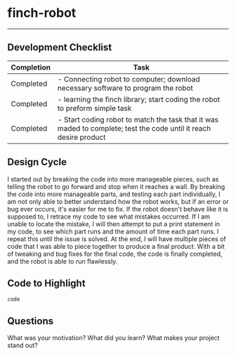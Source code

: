 # finch-robot
---
## Development Checklist

| Completion  | Task |
| ------------- | ------------- |
| Completed | - Connecting robot to computer; download necessary software to program the robot|
| Completed | - learning the finch library; start coding the robot to preform simple task  |
| Completed | - Start coding robot to match the task that it was maded to complete; test the code until it reach desire product |

## Design Cycle
I started out by breaking the code into more manageable pieces, such as telling the robot to go forward and stop when it reaches a wall. By breaking the code into more manageable parts, and testing each part individually, I am not only able to better understand how the robot works, but if an error or bug ever occurs, it's easier for me to fix. If the robot doesn't behave like it is supposed to, I retrace my code to see what mistakes occurred. If I am unable to locate the mistake, I will then attempt to put a print statement in my code, to see which part runs and the amount of time each part runs. I repeat this until the issue is solved. At the end, I will have multiple pieces of code that I was able to piece together to produce a final product. With a bit of tweaking and bug fixes for the final code, the code is finally completed, and the robot is able to run flawlessly. 

## Code to Highlight
```
code
```
## Questions

What was your motivation?
What did you learn?
What makes your project stand out?
